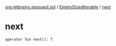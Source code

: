 [org.jetbrains.exposed.sql](../index.md) / [EmptySizedIterable](index.md) / [next](.)

# next

`operator fun next(): T`
